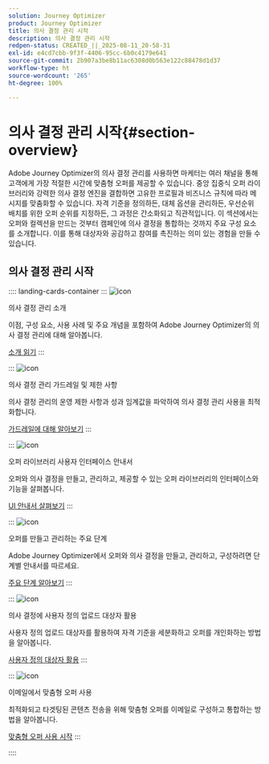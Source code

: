 ```yaml
---
solution: Journey Optimizer
product: Journey Optimizer
title: 의사 결정 관리 시작
description: 의사 결정 관리 시작
redpen-status: CREATED_||_2025-08-11_20-58-31
exl-id: e4cd7cbb-9f3f-4406-95cc-6b0c4179e641
source-git-commit: 2b907a3be8b11ac6308d0b563e122c88478d1d37
workflow-type: ht
source-wordcount: '265'
ht-degree: 100%

---
```


# 의사 결정 관리 시작{#section-overview}

Adobe Journey Optimizer의 의사 결정 관리를 사용하면 마케터는 여러 채널을 통해 고객에게 가장 적절한 시간에 맞춤형 오퍼를 제공할 수 있습니다. 중앙 집중식 오퍼 라이브러리와 강력한 의사 결정 엔진을 결합하면 고유한 프로필과 비즈니스 규칙에 따라 메시지를 맞춤화할 수 있습니다. 자격 기준을 정의하든, 대체 옵션을 관리하든, 우선순위 배치를 위한 오퍼 순위를 지정하든, 그 과정은 간소화되고 직관적입니다. 이 섹션에서는 오퍼와 컬렉션을 만드는 것부터 캠페인에 의사 결정을 통합하는 것까지 주요 구성 요소를 소개합니다. 이를 통해 대상자와 공감하고 참여를 촉진하는 의미 있는 경험을 만들 수 있습니다.

## 의사 결정 관리 시작

:::: landing-cards-container
:::
![icon](https://cdn.experienceleague.adobe.com/icons/book.svg)

의사 결정 관리 소개

이점, 구성 요소, 사용 사례 및 주요 개념을 포함하여 Adobe Journey Optimizer의 의사 결정 관리에 대해 알아봅니다.

[소개 읽기](../using/offers/get-started/starting-offer-decisioning.md)
:::

:::
![icon](https://cdn.experienceleague.adobe.com/icons/shield-halved.svg)

의사 결정 관리 가드레일 및 제한 사항

의사 결정 관리의 운영 제한 사항과 성과 임계값을 파악하여 의사 결정 관리 사용을 최적화합니다.

[가드레일에 대해 알아보기](../using/offers/decision-management-guardrails.md)
:::

:::
![icon](https://cdn.experienceleague.adobe.com/icons/gear.svg)

오퍼 라이브러리 사용자 인터페이스 안내서

오퍼와 의사 결정을 만들고, 관리하고, 제공할 수 있는 오퍼 라이브러리의 인터페이스와 기능을 살펴봅니다.

[UI 안내서 살펴보기](../using/offers/get-started/user-interface.md)
:::

:::
![icon](https://cdn.experienceleague.adobe.com/icons/list-check.svg)

오퍼를 만들고 관리하는 주요 단계

Adobe Journey Optimizer에서 오퍼와 의사 결정을 만들고, 관리하고, 구성하려면 단계별 안내서를 따르세요.

[주요 단계 알아보기](../using/offers/offer-library/key-steps.md)
:::

:::
![icon](https://cdn.experienceleague.adobe.com/icons/bullseye.svg)

의사 결정에 사용자 정의 업로드 대상자 활용

사용자 정의 업로드 대상자를 활용하여 자격 기준을 세분화하고 오퍼를 개인화하는 방법을 알아봅니다.

[사용자 정의 대상자 활용](../using/offers/custom-upload-decisioning.md)
:::

:::
![icon](https://cdn.experienceleague.adobe.com/icons/circle-play.svg)

이메일에서 맞춤형 오퍼 사용

최적화되고 타겟팅된 콘텐츠 전송을 위해 맞춤형 오퍼를 이메일로 구성하고 통합하는 방법을 알아봅니다.

[맞춤형 오퍼 사용 시작](../using/offers/offers-e2e.md)
:::

::::
